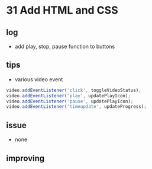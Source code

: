 # 31 Add HTML and CSS

## log

- add play, stop, pause function to buttons

## tips

- various video event

```javascript
video.addEventListener('click', toggleVideoStatus);
video.addEventListener('play', updatePlayIcon);
video.addEventListener('pause', updatePlayIcon);
video.addEventListener('timeupdate', updateProgress);
```

## issue

- none

## improving
